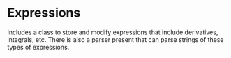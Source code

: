 
# Expressions

Includes a class to store and modify expressions that include derivatives, integrals, etc. There is also a parser present that can parse strings of these types of expressions.